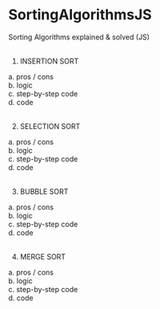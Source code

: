 # SortingAlgorithmsJS
Sorting Algorithms explained &amp; solved (JS)
<br> <br>

1. INSERTION SORT <br>

  a. pros / cons<br>
  b. logic<br>
  c. step-by-step code<br>
  d. code<br><br>
  
  2. SELECTION SORT<br>

  a. pros / cons<br>
  b. logic<br>
  c. step-by-step code<br>
  d. code<br><br>

  3. BUBBLE SORT<br>

  a. pros / cons<br>
  b. logic<br>
  c. step-by-step code<br>
  d. code<br><br>
  
  4. MERGE SORT<br>

  a. pros / cons<br>
  b. logic<br>
  c. step-by-step code<br>
  d. code<br>
